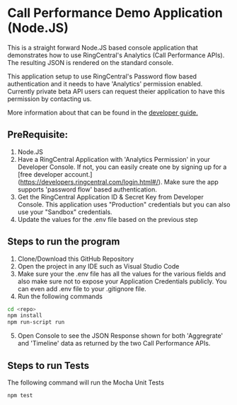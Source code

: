 # Call Performance Demo Application (Node.JS)

This is a straight forward Node.JS based console application that demonstrates how to use RingCentral's Analytics (Call Performance APIs). The resulting JSON is rendered on the standard console. 

This application setup to use RingCentral's Password flow based authentication and it needs to have 'Analytics' permission enabled. Currently private beta API users can request theier application to have this permission by contacting us.

More information about that can be found in the [developer guide.](https://developers.ringcentral.com/guide/analytics)

## PreRequisite:

1. Node.JS
2. Have a RingCentral Application with 'Analytics Permission' in your Developer Console. If not, you can easily create one by signing up for a [free developer account.] (https://developers.ringcentral.com/login.html#/). Make sure the app supports 'password flow' based authentication.
3. Get the RingCentral Application ID & Secret Key from Developer Console. This application uses "Production" credentials but you can also use your "Sandbox" credentials.
4. Update the values for the .env file based on the previous step

## Steps to run the program

1. Clone/Download this GitHub Repository
2. Open the project in any IDE such as Visual Studio Code
3. Make sure your the .env file has all the values for the various fields and also make sure not to expose your Application Credentials publicly. You can even add .env file to your .gitignore file.
4. Run the following commands

```bash
cd <repo>
npm install
npm run-script run
```
5. Open Console to see the JSON Response shown for both 'Aggregrate' and 'Timeline' data as returned by the two Call Performance APIs.

## Steps to run Tests

The following command will run the Mocha Unit Tests

```
npm test
```



